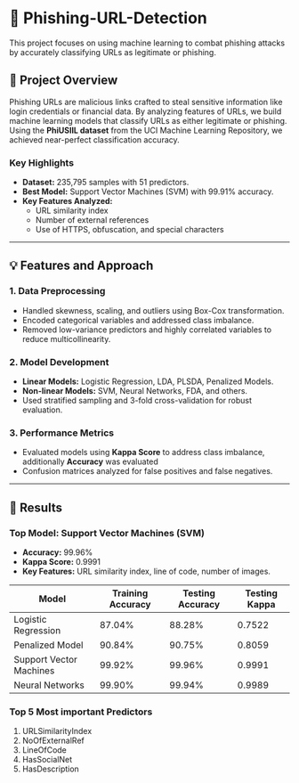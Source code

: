 # 🚨 Phishing-URL-Detection
This project focuses on using machine learning to combat phishing attacks by accurately classifying URLs as legitimate or phishing.

## 📜 Project Overview

Phishing URLs are malicious links crafted to steal sensitive information like login credentials or financial data. By analyzing features of URLs, we build machine learning models that classify URLs as either legitimate or phishing. Using the **PhiUSIIL dataset** from the UCI Machine Learning Repository, we achieved near-perfect classification accuracy.

### Key Highlights
- **Dataset:** 235,795 samples with 51 predictors.
- **Best Model:** Support Vector Machines (SVM) with 99.91% accuracy.
- **Key Features Analyzed:**
  - URL similarity index
  - Number of external references
  - Use of HTTPS, obfuscation, and special characters

---

## 💡 Features and Approach

### 1. Data Preprocessing
- Handled skewness, scaling, and outliers using Box-Cox transformation.
- Encoded categorical variables and addressed class imbalance.
- Removed low-variance predictors and highly correlated variables to reduce multicollinearity.

### 2. Model Development
- **Linear Models:** Logistic Regression, LDA, PLSDA, Penalized Models.
- **Non-linear Models:** SVM, Neural Networks, FDA, and others.
- Used stratified sampling and 3-fold cross-validation for robust evaluation.

### 3. Performance Metrics
- Evaluated models using **Kappa Score** to address class imbalance, additionally **Accuracy** was evaluated
- Confusion matrices analyzed for false positives and false negatives.

---

## 🚀 Results

### Top Model: Support Vector Machines (SVM)
- **Accuracy:** 99.96%
- **Kappa Score:** 0.9991
- **Key Features:** URL similarity index, line of code, number of images.

| Model                  | Training Accuracy | Testing Accuracy | Testing Kappa |
|------------------------|-------------------|------------------|---------------|
| Logistic Regression    | 87.04%           | 88.28%           | 0.7522        |
| Penalized Model        | 90.84%           | 90.75%           | 0.8059        |
| Support Vector Machines| 99.92%           | 99.96%           | 0.9991        |
| Neural Networks        | 99.90%           | 99.94%           | 0.9989        |

### Top 5 Most important Predictors
1. URLSimilarityIndex
2. NoOfExternalRef
3. LineOfCode
4. HasSocialNet
5. HasDescription
